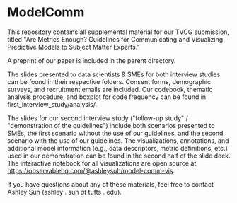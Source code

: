 # ModelComm

This repository contains all supplemental material for our TVCG submission, titled "Are Metrics Enough? Guidelines for Communicating and Visualizing Predictive Models to Subject Matter Experts."

A preprint of our paper is included in the parent directory.

The slides presented to data scientists & SMEs for both interview studies can be found in their respective folders. Consent forms, demographic surveys, and recruitment emails are included. Our codebook, thematic analysis procedure, and boxplot for code frequency can be found in first_interview_study/analysis/.

The slides for our second interview study ("follow-up study" / "demonstration of the guidelines") include both scenarios presented to SMEs, the first scenario without the use of our guidelines, and the second scenario with the use of our guidelines. The visualizations, annotations, and additional model information (e.g., data descriptors, metric definitions, etc.) used in our demonstration can be found in the second half of the slide deck. The interactive notebook for all visualizations are open source at https://observablehq.com/@ashleysuh/model-comm-vis. 

If you have questions about any of these materials, feel free to contact Ashley Suh (ashley . suh _at_ tufts . edu).
